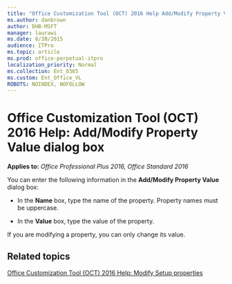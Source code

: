 ```yaml
---
title: "Office Customization Tool (OCT) 2016 Help Add/Modify Property Value dialog box"
ms.author: danbrown
author: DHB-MSFT
manager: laurawi
ms.date: 8/30/2015
audience: ITPro
ms.topic: article
ms.prod: office-perpetual-itpro
localization_priority: Normal
ms.collection: Ent_O365
ms.custom: Ent_Office_VL
ROBOTS: NOINDEX, NOFOLLOW
---
```


# Office Customization Tool (OCT) 2016 Help: Add/Modify Property Value dialog box

**Applies to:** *Office Professional Plus 2016, Office Standard 2016*

You can enter the following information in the **Add/Modify Property Value** dialog box: 
  
- In the **Name** box, type the name of the property. Property names must be uppercase. 
    
- In the **Value** box, type the value of the property. 
    
If you are modifying a property, you can only change its value.
  
## Related topics
[Office Customization Tool (OCT) 2016 Help: Modify Setup properties](oct-2016-help-modify-setup-properties.md)

